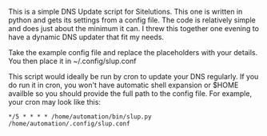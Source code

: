 This is a simple DNS Update script for Sitelutions. This one is written in python and gets its settings from a config file. The code is relatively simple and does just about the minimum it can. I threw this together one evening to have a dynamic DNS updater that fit my needs.

Take the example config file and replace the placeholders with your details. You then place it in ~/.config/slup.conf 

This script would ideally be run by cron to update your DNS regularly. If you do run it in cron, you won't have automatic shell expansion or $HOME availble so you should provide the full path to the config file. For example, your cron may look like this:
```
*/5 * * * * /home/automation/bin/slup.py /home/automation/.config/slup.conf
```
